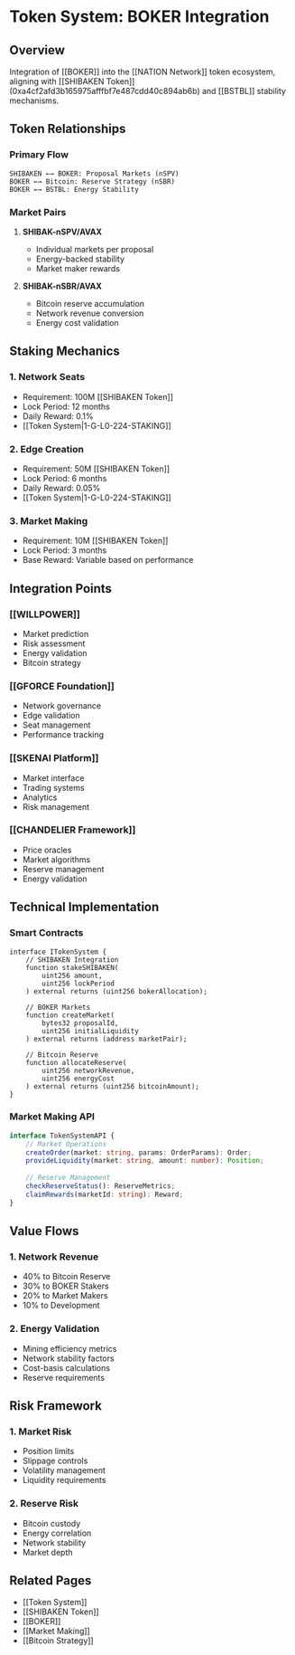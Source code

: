 # Token System: BOKER Integration

## Overview
Integration of [[BOKER]] into the [[NATION Network]] token ecosystem, aligning with [[SHIBAKEN Token]] (0xa4cf2afd3b165975afffbf7e487cdd40c894ab6b) and [[BSTBL]] stability mechanisms.

## Token Relationships

### Primary Flow
```
SHIBAKEN ←→ BOKER: Proposal Markets (nSPV)
BOKER ←→ Bitcoin: Reserve Strategy (nSBR)
BOKER ←→ BSTBL: Energy Stability
```

### Market Pairs
1. **SHIBAK-nSPV/AVAX**
   - Individual markets per proposal
   - Energy-backed stability
   - Market maker rewards

2. **SHIBAK-nSBR/AVAX**
   - Bitcoin reserve accumulation
   - Network revenue conversion
   - Energy cost validation

## Staking Mechanics

### 1. Network Seats
- Requirement: 100M [[SHIBAKEN Token]]
- Lock Period: 12 months
- Daily Reward: 0.1%
- [[Token System|1-G-L0-224-STAKING]]

### 2. Edge Creation
- Requirement: 50M [[SHIBAKEN Token]]
- Lock Period: 6 months
- Daily Reward: 0.05%
- [[Token System|1-G-L0-224-STAKING]]

### 3. Market Making
- Requirement: 10M [[SHIBAKEN Token]]
- Lock Period: 3 months
- Base Reward: Variable based on performance

## Integration Points

### [[WILLPOWER]]
- Market prediction
- Risk assessment
- Energy validation
- Bitcoin strategy

### [[GFORCE Foundation]]
- Network governance
- Edge validation
- Seat management
- Performance tracking

### [[SKENAI Platform]]
- Market interface
- Trading systems
- Analytics
- Risk management

### [[CHANDELIER Framework]]
- Price oracles
- Market algorithms
- Reserve management
- Energy validation

## Technical Implementation

### Smart Contracts
```solidity
interface ITokenSystem {
    // SHIBAKEN Integration
    function stakeSHIBAKEN(
        uint256 amount,
        uint256 lockPeriod
    ) external returns (uint256 bokerAllocation);

    // BOKER Markets
    function createMarket(
        bytes32 proposalId,
        uint256 initialLiquidity
    ) external returns (address marketPair);

    // Bitcoin Reserve
    function allocateReserve(
        uint256 networkRevenue,
        uint256 energyCost
    ) external returns (uint256 bitcoinAmount);
}
```

### Market Making API
```typescript
interface TokenSystemAPI {
    // Market Operations
    createOrder(market: string, params: OrderParams): Order;
    provideLiquidity(market: string, amount: number): Position;
    
    // Reserve Management
    checkReserveStatus(): ReserveMetrics;
    claimRewards(marketId: string): Reward;
}
```

## Value Flows

### 1. Network Revenue
- 40% to Bitcoin Reserve
- 30% to BOKER Stakers
- 20% to Market Makers
- 10% to Development

### 2. Energy Validation
- Mining efficiency metrics
- Network stability factors
- Cost-basis calculations
- Reserve requirements

## Risk Framework

### 1. Market Risk
- Position limits
- Slippage controls
- Volatility management
- Liquidity requirements

### 2. Reserve Risk
- Bitcoin custody
- Energy correlation
- Network stability
- Market depth

## Related Pages
- [[Token System]]
- [[SHIBAKEN Token]]
- [[BOKER]]
- [[Market Making]]
- [[Bitcoin Strategy]]
